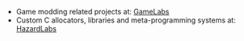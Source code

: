 - Game modding related projects at: [GameLabs](https://gitlab.com/gamelabs-project)
- Custom C allocators, libraries and meta-programming systems at: [HazardLabs](https://gitlab.com/hazardlabs)
